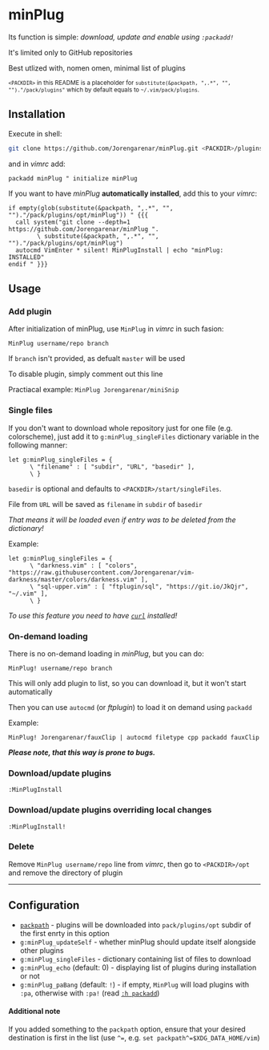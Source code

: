 # minPlug

Its function is simple: _download, update and enable using `:packadd!`_

It's limited only to GitHub repositories

Best utlized with, nomen omen, minimal list of plugins

<sub>
<code>&lt;PACKDIR&gt;</code> in this README  is a placeholder for
<code>substitute(&packpath, ",.*", "", "")."/pack/plugins"</code>
which by default equals to <code>~/.vim/pack/plugins</code>.
</sub>

## Installation

Execute in shell:

```sh
git clone https://github.com/Jorengarenar/minPlug.git <PACKDIR>/plugins/opt/minPlug/
```

and in _vimrc_ add:

```vim
packadd minPlug " initialize minPlug
```

If you want to have _minPlug_ **automatically installed**, add this to your _vimrc_:

```vim
if empty(glob(substitute(&packpath, ",.*", "", "")."/pack/plugins/opt/minPlug")) " {{{
  call system("git clone --depth=1 https://github.com/Jorengarenar/minPlug ".
        \ substitute(&packpath, ",.*", "", "")."/pack/plugins/opt/minPlug")
  autocmd VimEnter * silent! MinPlugInstall | echo "minPlug: INSTALLED"
endif " }}}
```

## Usage

### Add plugin

After initialization of minPlug, use `MinPlug` in _vimrc_ in such fasion:

```vim
MinPlug username/repo branch
```

If `branch` isn't provided, as defualt `master` will be used

To disable plugin, simply comment out this line

Practiacal example: `MinPlug Jorengarenar/miniSnip`

### Single files

If you don't want to download whole repository just for one file (e.g. colorscheme),
just add it to `g:minPlug_singleFiles` dictionary variable in the following manner:
```vim
let g:minPlug_singleFiles = {
      \ "filename" : [ "subdir", "URL", "basedir" ],
      \ }
```

`basedir` is optional and defaults to `<PACKDIR>/start/singleFiles`.

File from `URL` will be saved as `filename` in `subdir` of `basedir`

_That means it will be loaded even if entry was to be deleted from the dictionary!_

Example:
```vim
let g:minPlug_singleFiles = {
      \ "darkness.vim" : [ "colors", "https://raw.githubusercontent.com/Jorengarenar/vim-darkness/master/colors/darkness.vim" ],
      \ "sql-upper.vim" : [ "ftplugin/sql", "https://git.io/JkQjr", "~/.vim" ],
      \ }
```

_To use this feature you need to have [`curl`](https://curl.se/) installed!_

### On-demand loading

There is no on-demand loading in _minPlug_, but you can do:

```vim
MinPlug! username/repo branch
```

This will only add plugin to list, so you can download it, but it won't start automatically

Then you can use `autocmd` (or _ftplugin_) to load it on demand using `packadd`

Example:

```vim
MinPlug! Jorengarenar/fauxClip | autocmd filetype cpp packadd fauxClip
```

_**Please note, that this way is prone to bugs.**_

### Download/update plugins

```vim
:MinPlugInstall
```

### Download/update plugins overriding local changes

```vim
:MinPlugInstall!
```

### Delete

Remove `MinPlug username/repo` line from _vimrc_, then go to `<PACKDIR>/opt` and remove the directory of plugin

---

## Configuration

* [`packpath`](https://vimhelp.org/options.txt.html#%27packpath%27) - plugins will be downloaded into `pack/plugins/opt` subdir of the first enrty in this option
* `g:minPlug_updateSelf` - whether minPlug should update itself alongside other plugins
* `g:minPlug_singleFiles` - dictionary containing list of files to download
* `g:minPlug_echo` (default: 0) - displaying list of plugins during installation or not
* `g:minPlug_paBang` (default: `!`) - if empty, `MinPlug` will load plugins with `:pa`, otherwise with `:pa!` (read [`:h packadd`](https://vimhelp.org/repeat.txt.html#:packadd))

#### Additional note

If you added something to the `packpath` option, ensure that your desired
destination is first in the list (use `^=`, e.g. `set packpath^=$XDG_DATA_HOME/vim`)
